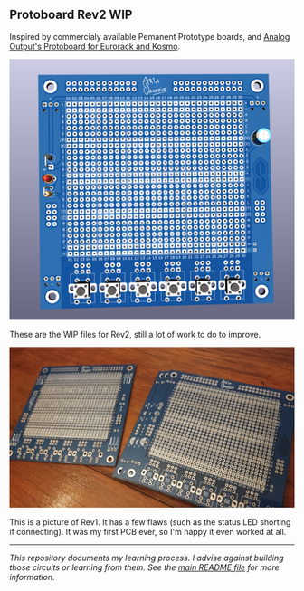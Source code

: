 Protoboard Rev2 WIP
-------------------

Inspired by commercialy available Pemanent Prototype boards, and [Analog Output's Protoboard for Eurorack and Kosmo](https://github.com/holmesrichards/Protoboard). 

![3D view](Prototype%20Board%203D%20View.png)

These are the WIP files for Rev2, still a lot of work to do to improve. 

![Photo of the module](Protoboard%20Photo.jpg)

This is a picture of Rev1. It has a few flaws (such as the status LED shorting if connecting). It was my first PCB ever, so I'm happy it even worked at all.

------

_This repository documents my learning process. I advise against building those circuits or learning from them. See the [main README file](../README.md) for more information._